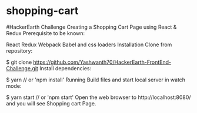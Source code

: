 # shopping-cart
#HackerEarth Challenge
Creating a Shopping Cart Page using React & Redux
Prerequisite to be known:

React
Redux
Webpack
Babel and css loaders
Installation
Clone from repository:

$ git clone https://github.com/Yashwanth70/HackerEarth-FrontEnd-Challenge.git
Install dependencies:

$ yarn // or 'npm install'
Running
Build files and start local server in watch mode:

$ yarn start // or 'npm start'
Open the web browser to http://localhost:8080/ and you will see Shopping cart Page.
